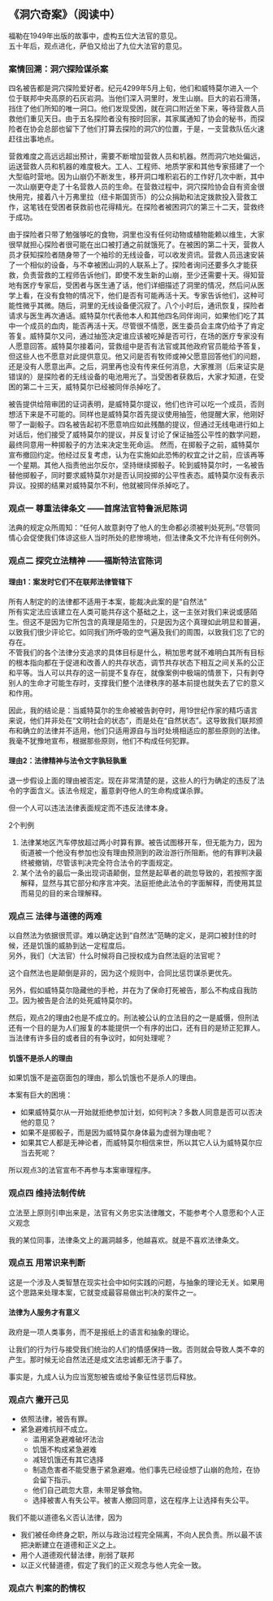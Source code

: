 ## 《洞穴奇案》（阅读中）
福勒在1949年出版的故事中，虚构五位大法官的意见。  
五十年后，观点进化，萨伯又给出了九位大法官的意见。  

### 案情回溯：洞穴探险谋杀案

四名被告都是洞穴探险爱好者。纪元4299年5月上旬，他们和威特莫尔进入一个位于联邦中央高原的石灰岩洞。当他们深入洞里时，发生山崩。巨大的岩石滑落，挡住了他们所知的唯一洞口。他们发现受困，就在洞口附近坐下来，等待营救人员救他们重见天日。由于五名探险者没有按时回家，其家属通知了协会的秘书，而探险者在协会总部也留下了他们打算去探险的洞穴的位置，于是，一支营救队伍火速赶往出事地点。  

营救难度之高远远超出预计，需要不断增加营救人员和机器。然而洞穴地处偏远，运送营救人员和机器的难度极大。工人、工程师、地质学家和其他专家搭建了一个大型临时营地。因为山崩仍不断发生，移开洞口堆积岩石的工作好几次中断，其中一次山崩更夺走了十名营救人员的生命。在营救过程中，洞穴探险协会自有资金很快用完，接着八十万弗里拉（纽卡斯国货币）的公众捐助和法定拨款投入营救工作，这笔钱在受困者获救前也花得精光。在探险者被困洞穴的第三十二天，营救终于成功。  

由于探险者只带了勉强够吃的食物，洞里也没有任何动物或植物能赖以维生，大家很早就担心探险者很可能在出口被打通之前就饿死了。在被困的第二十天，营救人员才获知探险者随身带了一个袖珍的无线设备，可以收发资讯。营救人员迅速安装了一个相似的设备，与不幸被困山洞的人联系上了。探险者询问还要多久才能获救，负责营救的工程师告诉他们，即使不发生新的山崩，至少还需要十天。得知营地有医疗专家后，受困者与医生通了话，他们详细描述了洞里的情况，然后问从医学上看，在没有食物的情况下，他们是否有可能再活十天。专家告诉他们，这种可能性微乎其微。随后，洞里的无线设备便沉寂了。八个小时后，通讯恢复，探险者请求与医生再次通话。威特莫尔代表他本人和其他四名同伴询问，如果他们吃了其中一个成员的血肉，能否再活十天。尽管很不情愿，医生委员会主席仍给予了肯定答复。威特莫尔又问，通过抽签决定谁应该被吃掉是否可行，在场的医疗专家没有人愿意回答。威特莫尔接着问，营救组中是否有法官或其他政府官员能给予答复，但这些人也不愿意对此提供意见。他又问是否有牧师或神父愿意回答他们的问题，还是没有人愿意出声。之后，洞里再也没有传来任何消息，大家推测（后来证实是错误的）是探险者的无线设备的电池用光了。当受困者获救后，大家才知道，在受困的第二十三天，威特莫尔已经被同伴杀掉吃了。  

被告提供给陪审团的证词表明，是威特莫尔提议，他们也许可以吃一个成员，否则想活下来是不可能的。同样也是威特莫尔首先提议使用抽签，他提醒大家，他刚好带了一副骰子。四名被告起初不愿意响应如此残酷的提议，但通过无线电进行如上对话后，他们接受了威特莫尔的提议，并反复讨论了保证抽签公平性的数学问题，最终同意用一种掷骰子的方法来决定生死命运。 然而，在掷骰子之前，威特莫尔宣布撤回约定。他经过反复考虑，认为在实施如此恐怖的权宜之计之前，应该再等一个星期。其他人指责他出尔反尔，坚持继续掷骰子。轮到威特莫尔时，一名被告替他掷骰子，同时要求威特莫尔对是否认同投掷的公平性表态。威特莫尔没有表示异议。投掷的结果对威特莫尔不利，他就被同伴杀掉吃了。


### 观点一 尊重法律条文 ——首席法官特鲁派尼陈词

法典的规定众所周知：“任何人故意剥夺了他人的生命都必须被判处死刑。”尽管同情心会促使我们体谅这些人当时所处的悲惨境地，但法律条文不允许有任何例外。


### 观点二 探究立法精神 ——福斯特法官陈词

#### 理由1：案发时它们不在联邦法律管辖下

所有人制定的的法律都不适用于本案，能裁决此案的是“自然法”  
所有实定法应该建立在人类可能共存这个基础之上，这一主张对我们来说或感陌生。但这不是因为它所包含的真理是陌生的，只是因为这个真理如此明显和普遍，以致我们很少评论它。如同我们所呼吸的空气遍及我们的周围，以致我们忘了它的存在。  
不管我们的各个法律分支追求的具体目标是什么，稍加思考就不难明白其所有目标的根本指向都在于促进和改善人的共存状态，调节共存状态下相互之间关系的公正和平等。当人可以共存的这一前提不复存在，就像案例中极端的情景下，只有剥夺别人的生命才可能生存时，支撑我们整个法律秩序的基本前提也就失去了它的意义和作用。

因此，我的结论是：当威特莫尔的生命被被告剥夺时，用19世纪作家的精巧语言来说，他们并非处在“文明社会的状态”，而是处在“自然状态”。这导致我们联邦颁布和确立的法律并不适用，他们只适用源自与当时处境相适应的那些原则的法律。我毫不犹豫地宣布，根据那些原则，他们不构成任何犯罪。

#### 理由2：法律精神与法令文字孰轻孰重

退一步假设上面的理由被否定。现在非常清楚的是，这些人的行为确定的违反了法令的字面含义。该法令规定，蓄意剥夺他人的生命构成谋杀罪。  

但一个人可以违法法律表面规定而不违反法律本身。

2个判例
1. 法律某地区汽车停放超过两小时算有罪。被告试图移开车，但无能为力，因为街道被一个他没有参加也没有理由预测到的政治游行所阻断。他的有罪判决最终被撤销，尽管该判决完全符合法令的字面规定。
2. 某个法令的最后一条出现词语颠倒，显然是起草者的疏忽导致的，若按照字面解释，显然与其它部分和序言冲突。法庭拒绝此法令的字面解释，而使用其显而易见的目的来合理解释。

### 观点三 法律与道德的两难

以自然法为依据很荒谬。难以确定达到“自然法”范畴的定义，是洞口被封住的时候，还是饥饿的威胁到达一定程度后。  
另外，我们（大法官）什么时候将自己授权成为自然法庭的法官呢？  

这个自然法也是颠倒是非的，因为这个规则中，合同比惩罚谋杀更优先。

另外，假如威特莫尔隐藏他的手枪，并在为了保命打死被告，那么不构成自我防卫。因为被告是合法的处死威特莫尔的。  

然后，观点2的理由2也是不成立的。刑法被公认的立法目的之一是威慑，但刑法还有一个目的是为人们报复的本能提供一个有序的出口，还有目的是矫正犯罪人。当法律有许多目的或者目的有争议时，如何处理呢？

#### 饥饿不是杀人的理由

如果饥饿不是盗窃面包的理由，那么饥饿也不是杀人的理由。

本案有巨大的困境：  
- 如果威特莫尔从一开始就拒绝参加计划，如何判决？多数人同意是否可以否决他的意见？
- 如果不是掷骰子，而是因为威特莫尔身体最为虚弱为理由呢？
- 如果其它人都是无神论者，而威特莫尔相信来世，所以其它人认为威特莫尔应当去死呢？

所以观点3的法官宣布不再参与本案审理程序。

### 观点四 维持法制传统
立法至上原则引申出来是，法官有义务忠实法律雕文，不能参考个人意愿和个人正义观念

我的某位同事，法律条文上的漏洞越多，他越喜欢。就是不喜欢法律条文。

### 观点五 用常识来判断

这是一个涉及人类智慧在现实社会中如何实践的问题，与抽象的理论无关。如果用这个思路来处理本案，它就变成最容易做出判决的案件之一。

#### 法律为人服务才有意义

政府是一项人类事务，而不是报纸上的语言和抽象的理论。

让我们的行为行与接受我们统治的人们的情感保持一致。否则就会导致人类不幸的产生。那时候无论自然法还是成文法忠诚都无济于事了。

事实是，九成人认为应当宽恕被告或给予象征性惩罚后释放。

### 观点六 撇开己见

- 依照法律，被告有罪。
- 紧急避难抗辩不成立。
    - 滥用紧急避难破坏法治
    - 饥饿不构成紧急避难
    - 减轻饥饿还有其它选择
    - 制造危害者不能受惠于紧急避难。他们事先已经设想了山崩的危险，在协会留下指示。
    - 他们自己疏忽大意，未带足够食物。
    - 选择被害人有失公平。被害人撤回同意，这在程序上让选择有失公平。

我们不能以道德名义否认法律，因为
- 我们被任命终身之职，所以与政治过程完全隔离，不向人民负责。所以最不该把决断建立在道德和正义之上。
- 用个人道德观代替法律，削弱了联邦
- 以正义代替道德，假定了我们的正义观念与他人完全一致。


### 观点六 判案的酌情权
